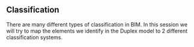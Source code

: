 ## Classification

There are many different types of classification in BIM. In this session we will try to map the elements we identify in the Duplex model to 2 different classification systems.

